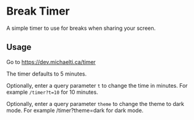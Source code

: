 # Break Timer

A simple timer to use for breaks when sharing your screen.

## Usage

Go to https://dev.michaelti.ca/timer

The timer defaults to 5 minutes.

Optionally, enter a query parameter `t` to change the time in minutes. For example `/timer?t=10` for 10 minutes.

Optionally, enter a query parameter `theme` to change the theme to dark mode. For example /timer?theme=dark for dark mode.
